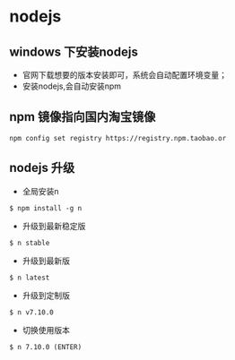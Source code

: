 # nodejs

## windows 下安装nodejs

* 官网下载想要的版本安装即可，系统会自动配置环境变量；
* 安装nodejs,会自动安装npm

## npm 镜像指向国内淘宝镜像
```
npm config set registry https://registry.npm.taobao.or
```

## nodejs 升级
* 全局安装n  
```
$ npm install -g n
```

* 升级到最新稳定版  
```
$ n stable 
```
* 升级到最新版  
```
$ n latest
```
* 升级到定制版  
```
$ n v7.10.0
```
* 切换使用版本  
```
$ n 7.10.0 (ENTER)
```

